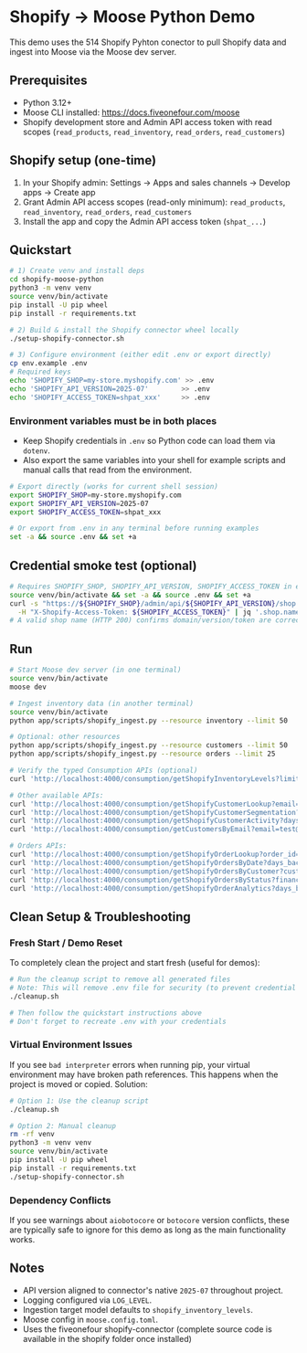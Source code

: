 # Shopify → Moose Python Demo

This demo uses the 514 Shopify Pyhton conector to pull Shopify data and ingest into Moose via the Moose dev server.

## Prerequisites
- Python 3.12+
- Moose CLI installed: https://docs.fiveonefour.com/moose
- Shopify development store and Admin API access token with read scopes (`read_products`, `read_inventory`, `read_orders`, `read_customers`)

## Shopify setup (one-time)
1) In your Shopify admin: Settings → Apps and sales channels → Develop apps → Create app
2) Grant Admin API access scopes (read-only minimum): `read_products`, `read_inventory`, `read_orders`, `read_customers`
3) Install the app and copy the Admin API access token (`shpat_...`)

## Quickstart
```bash
# 1) Create venv and install deps
cd shopify-moose-python
python3 -m venv venv
source venv/bin/activate
pip install -U pip wheel
pip install -r requirements.txt

# 2) Build & install the Shopify connector wheel locally
./setup-shopify-connector.sh

# 3) Configure environment (either edit .env or export directly)
cp env.example .env
# Required keys
echo 'SHOPIFY_SHOP=my-store.myshopify.com' >> .env
echo 'SHOPIFY_API_VERSION=2025-07'        >> .env
echo 'SHOPIFY_ACCESS_TOKEN=shpat_xxx'     >> .env
```

### Environment variables must be in both places
- Keep Shopify credentials in `.env` so Python code can load them via `dotenv`.
- Also export the same variables into your shell for example scripts and manual calls that read from the environment.

```bash
# Export directly (works for current shell session)
export SHOPIFY_SHOP=my-store.myshopify.com
export SHOPIFY_API_VERSION=2025-07
export SHOPIFY_ACCESS_TOKEN=shpat_xxx

# Or export from .env in any terminal before running examples
set -a && source .env && set +a
```

## Credential smoke test (optional)
```bash
# Requires SHOPIFY_SHOP, SHOPIFY_API_VERSION, SHOPIFY_ACCESS_TOKEN in env/.env
source venv/bin/activate && set -a && source .env && set +a
curl -s "https://${SHOPIFY_SHOP}/admin/api/${SHOPIFY_API_VERSION}/shop.json" \
  -H "X-Shopify-Access-Token: ${SHOPIFY_ACCESS_TOKEN}" | jq '.shop.name'
# A valid shop name (HTTP 200) confirms domain/version/token are correct
```

## Run
```bash
# Start Moose dev server (in one terminal)
source venv/bin/activate
moose dev

# Ingest inventory data (in another terminal)
source venv/bin/activate
python app/scripts/shopify_ingest.py --resource inventory --limit 50

# Optional: other resources
python app/scripts/shopify_ingest.py --resource customers --limit 50
python app/scripts/shopify_ingest.py --resource orders --limit 25

# Verify the typed Consumption APIs (optional)
curl 'http://localhost:4000/consumption/getShopifyInventoryLevels?limit=5' | jq

# Other available APIs:
curl 'http://localhost:4000/consumption/getShopifyCustomerLookup?email=test@example.com&limit=10' | jq
curl 'http://localhost:4000/consumption/getShopifyCustomerSegmentation?city=New York&limit=10' | jq
curl 'http://localhost:4000/consumption/getShopifyCustomerActivity?days_back=30&limit=10' | jq
curl 'http://localhost:4000/consumption/getCustomersByEmail?email=test@example.com&limit=10' | jq

# Orders APIs:
curl 'http://localhost:4000/consumption/getShopifyOrderLookup?order_id=gid://shopify/Order/123456789&limit=10' | jq
curl 'http://localhost:4000/consumption/getShopifyOrdersByDate?days_back=7&limit=10' | jq
curl 'http://localhost:4000/consumption/getShopifyOrdersByCustomer?customer_email=test@example.com&limit=10' | jq
curl 'http://localhost:4000/consumption/getShopifyOrdersByStatus?financial_status=paid&limit=10' | jq
curl 'http://localhost:4000/consumption/getShopifyOrderAnalytics?days_back=30&group_by=day' | jq
```

## Clean Setup & Troubleshooting

### Fresh Start / Demo Reset
To completely clean the project and start fresh (useful for demos):

```bash
# Run the cleanup script to remove all generated files
# Note: This will remove .env file for security (to prevent credential exposure)
./cleanup.sh

# Then follow the quickstart instructions above
# Don't forget to recreate .env with your credentials
```

### Virtual Environment Issues
If you see `bad interpreter` errors when running pip, your virtual environment may have broken path references. This happens when the project is moved or copied. Solution:

```bash
# Option 1: Use the cleanup script
./cleanup.sh

# Option 2: Manual cleanup
rm -rf venv
python3 -m venv venv
source venv/bin/activate
pip install -U pip wheel
pip install -r requirements.txt
./setup-shopify-connector.sh
```

### Dependency Conflicts
If you see warnings about `aiobotocore` or `botocore` version conflicts, these are typically safe to ignore for this demo as long as the main functionality works.


## Notes
- API version aligned to connector's native `2025-07` throughout project.
- Logging configured via `LOG_LEVEL`.
- Ingestion target model defaults to `shopify_inventory_levels`.
- Moose config in `moose.config.toml`.
- Uses the fiveonefour shopify-connector (complete source code is available in the shopify folder once installed)

